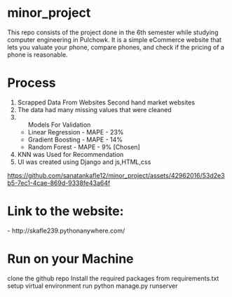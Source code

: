 # minor_project
This repo consists of the project done in the 6th semester while studying computer engineering in Pulchowk. It is a simple eCommerce website that lets you valuate your phone, compare phones, and check if the pricing of a phone is reasonable.

<h1>Process</h1>
<ol>
  <li>Scrapped Data From Websites Second hand market websites</li>
  <li>The data had many missing values that were cleaned</li>
  <li>
    <ul>Models For Validation
      <li>Linear Regression - MAPE - 23%</li>
      <li>Gradient Boosting - MAPE - 14%</li>
      <li>Random Forest - MAPE - 9% [Chosen]</li>
    </ul>
  </li>
  <li>KNN was Used for Recommendation</li>
  <li>UI was created using Django and js,HTML,css</li>
</ol>

https://github.com/sanatankafle12/minor_project/assets/42962016/53d2e3b5-7ec1-4cae-869d-9338fe43a64f

<h1>Link to the website:</h1>
- http://skafle239.pythonanywhere.com/

<h1>Run on your Machine</h1>
clone the github repo
Install the required packages from requirements.txt
setup virtual environment
run python manage.py runserver
